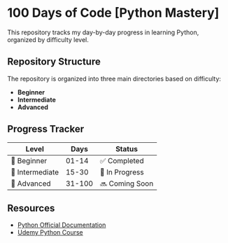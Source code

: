 # 100 Days of Code [Python Mastery]

This repository tracks my day-by-day progress in learning Python, organized by difficulty level.

## Repository Structure

The repository is organized into three main directories based on difficulty:

- **Beginner**
- **Intermediate**
- **Advanced**


## Progress Tracker

| Level | Days | Status |
|-------|------|--------|
| 🌱 Beginner | 01-14 | ✅ Completed |
| 🌿 Intermediate | 15-30 | 🏃 In Progress |
| 🌳 Advanced | 31-100 | 🔜 Coming Soon |

## Resources

- [Python Official Documentation](https://docs.python.org/3/)
- [Udemy Python Course](https://www.udemy.com/course/100-days-of-code/?couponCode=ST16MT70224#questions/13314700)
